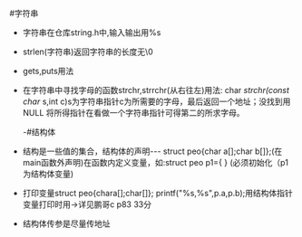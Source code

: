 #字符串

- 字符串在仓库string.h中,输入输出用%s

- strlen(字符串)返回字符串的长度无\0

- gets,puts用法

- 在字符串中寻找字母的函数strchr,strrchr(从右往左)用法:
  char *strchr(const char* s,int c)s为字符串指针c为所需要的字母，最后返回一个地址；没找到用NULL   将所得指针在看做一个字符串指针可得第二的所求字母。

  -#结构体

- 结构是一些值的集合，结构体的声明---
struct peo{char a[];char b[]};(在main函数外声明)在函数内定义变量，如:struct peo p1={   } (必须初始化（p1为结构体变量)

- 打印变量struct peo{chara[];char[]};
printf("%s,%s",p.a,p.b);用结构体指针变量打印时用->详见鹏哥c p83 33分

- 结构体传参是尽量传地址